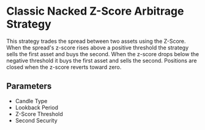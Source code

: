 # Classic Nacked Z-Score Arbitrage Strategy

This strategy trades the spread between two assets using the Z-Score. When the spread's z-score rises above a positive threshold the strategy sells the first asset and buys the second. When the z-score drops below the negative threshold it buys the first asset and sells the second. Positions are closed when the z-score reverts toward zero.

## Parameters
- Candle Type
- Lookback Period
- Z-Score Threshold
- Second Security

